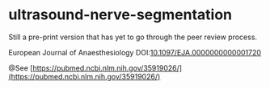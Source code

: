 # ultrasound-nerve-segmentation

Still a pre-print version that has yet to go through the peer review process.

European Journal of Anaesthesiology DOI:[10.1097/EJA.0000000000001720](https://journals.lww.com/ejanaesthesiology/Abstract/2022/09000/Artificial_intelligence_using_deep_neural_network.5.aspx)

@See
[https://pubmed.ncbi.nlm.nih.gov/35919026/](https://pubmed.ncbi.nlm.nih.gov/35919026/)


